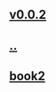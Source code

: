 ## [v0.0.2](https://github.com/littleflute/english/edit/master/Linda/readme.md)
## [..](..)
## [book2](book2)
